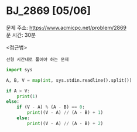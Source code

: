 #  BJ_2869 [05/06] </br>
문제 주소: https://www.acmicpc.net/problem/2869 </br>
푼 시간: 30분  </br>

<접근법>
```
선형 시간내로 풀어야 하는 문제
```


```python
import sys

A, B, V = map(int, sys.stdin.readline().split())

if A > V:
    print(1)
else:
    if (V - A) % (A - B) == 0:
        print((V - A) // (A - B) + 1)
    else:
        print((V - A) // (A - B) + 2)

```